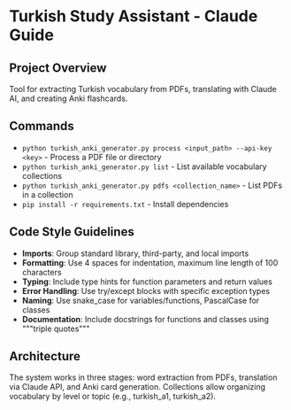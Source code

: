 # Turkish Study Assistant - Claude Guide

## Project Overview
Tool for extracting Turkish vocabulary from PDFs, translating with Claude AI, and creating Anki flashcards.

## Commands
- `python turkish_anki_generator.py process <input_path> --api-key <key>` - Process a PDF file or directory
- `python turkish_anki_generator.py list` - List available vocabulary collections
- `python turkish_anki_generator.py pdfs <collection_name>` - List PDFs in a collection
- `pip install -r requirements.txt` - Install dependencies

## Code Style Guidelines
- **Imports**: Group standard library, third-party, and local imports
- **Formatting**: Use 4 spaces for indentation, maximum line length of 100 characters
- **Typing**: Include type hints for function parameters and return values
- **Error Handling**: Use try/except blocks with specific exception types
- **Naming**: Use snake_case for variables/functions, PascalCase for classes
- **Documentation**: Include docstrings for functions and classes using """triple quotes"""

## Architecture
The system works in three stages: word extraction from PDFs, translation via Claude API, and Anki card generation.
Collections allow organizing vocabulary by level or topic (e.g., turkish_a1, turkish_a2).